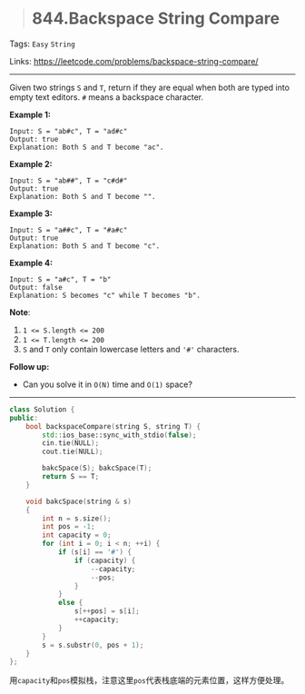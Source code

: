 > # 844.Backspace String Compare

Tags: `Easy` `String`

Links: <https://leetcode.com/problems/backspace-string-compare/>

-----

Given two strings `S` and `T`, return if they are equal when both are typed into empty text editors. `#` means a backspace character.

**Example 1:**

```
Input: S = "ab#c", T = "ad#c"
Output: true
Explanation: Both S and T become "ac".
```

**Example 2:**

```
Input: S = "ab##", T = "c#d#"
Output: true
Explanation: Both S and T become "".
```

**Example 3:**

```
Input: S = "a##c", T = "#a#c"
Output: true
Explanation: Both S and T become "c".
```

**Example 4:**

```
Input: S = "a#c", T = "b"
Output: false
Explanation: S becomes "c" while T becomes "b".
```

**Note**:

1. `1 <= S.length <= 200`
2. `1 <= T.length <= 200`
3. `S` and `T` only contain lowercase letters and `'#'` characters.

**Follow up:**

- Can you solve it in `O(N)` time and `O(1)` space?

----

```c++
class Solution {
public:
    bool backspaceCompare(string S, string T) {
        std::ios_base::sync_with_stdio(false);
        cin.tie(NULL);
        cout.tie(NULL);

        bakcSpace(S); bakcSpace(T);
        return S == T;
    }

    void bakcSpace(string & s)
    {
        int n = s.size();
        int pos = -1;
        int capacity = 0;
        for (int i = 0; i < n; ++i) {
            if (s[i] == '#') {
                if (capacity) {
                    --capacity;
                    --pos;
                }
            }
            else {
                s[++pos] = s[i];
                ++capacity;
            }
        }
        s = s.substr(0, pos + 1);        
    }
};
```

用`capacity`和`pos`模拟栈，注意这里`pos`代表栈底端的元素位置，这样方便处理。